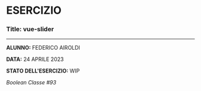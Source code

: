 # ESERCIZIO

### Title: vue-slider
---
**ALUNNO:** FEDERICO AIROLDI

**DATA:** 24 APRILE 2023

**STATO DELL'ESERCIZIO:** WIP

_Boolean Classe #93_